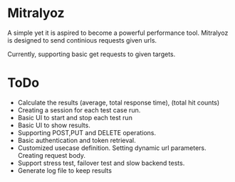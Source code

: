 # Mitralyoz

A simple yet it is aspired to become a powerful performance tool. Mitralyoz is designed to send continious requests given urls.

Currently, supporting basic get requests to given targets.

# ToDo

-   Calculate the results (average, total response time), (total hit counts)
-   Creating a session for each test case run.
-   Basic UI to start and stop each test run
-   Basic UI to show results.
-   Supporting POST,PUT and DELETE operations.
-   Basic authentication and token retrieval.
-   Customized usecase definition. Setting dynamic url parameters. Creating request body.
-   Support stress test, failover test and slow backend tests.
-   Generate log file to keep results